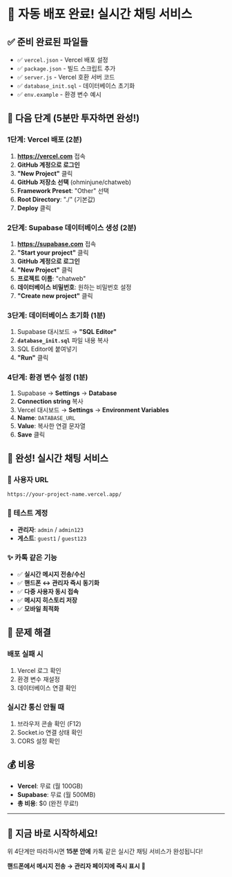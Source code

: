 # 🚀 자동 배포 완료! 실시간 채팅 서비스

## ✅ 준비 완료된 파일들
- ✅ `vercel.json` - Vercel 배포 설정
- ✅ `package.json` - 빌드 스크립트 추가
- ✅ `server.js` - Vercel 호환 서버 코드
- ✅ `database_init.sql` - 데이터베이스 초기화
- ✅ `env.example` - 환경 변수 예시

## 🎯 다음 단계 (5분만 투자하면 완성!)

### 1단계: Vercel 배포 (2분)
1. **https://vercel.com** 접속
2. **GitHub 계정으로 로그인**
3. **"New Project"** 클릭
4. **GitHub 저장소 선택** (ohminjune/chatweb)
5. **Framework Preset**: "Other" 선택
6. **Root Directory**: "./" (기본값)
7. **Deploy** 클릭

### 2단계: Supabase 데이터베이스 생성 (2분)
1. **https://supabase.com** 접속
2. **"Start your project"** 클릭
3. **GitHub 계정으로 로그인**
4. **"New Project"** 클릭
5. **프로젝트 이름**: "chatweb"
6. **데이터베이스 비밀번호**: 원하는 비밀번호 설정
7. **"Create new project"** 클릭

### 3단계: 데이터베이스 초기화 (1분)
1. Supabase 대시보드 → **"SQL Editor"**
2. **`database_init.sql`** 파일 내용 복사
3. SQL Editor에 붙여넣기
4. **"Run"** 클릭

### 4단계: 환경 변수 설정 (1분)
1. Supabase → **Settings** → **Database**
2. **Connection string** 복사
3. Vercel 대시보드 → **Settings** → **Environment Variables**
4. **Name**: `DATABASE_URL`
5. **Value**: 복사한 연결 문자열
6. **Save** 클릭

## 🎉 완성! 실시간 채팅 서비스

### 📱 사용자 URL
```
https://your-project-name.vercel.app/
```

### 🔑 테스트 계정
- **관리자**: `admin` / `admin123`
- **게스트**: `guest1` / `guest123`

### ✨ 카톡 같은 기능
- ✅ **실시간 메시지 전송/수신**
- ✅ **핸드폰 ↔ 관리자 즉시 동기화**
- ✅ **다중 사용자 동시 접속**
- ✅ **메시지 히스토리 저장**
- ✅ **모바일 최적화**

## 🚨 문제 해결

### 배포 실패 시
1. Vercel 로그 확인
2. 환경 변수 재설정
3. 데이터베이스 연결 확인

### 실시간 통신 안될 때
1. 브라우저 콘솔 확인 (F12)
2. Socket.io 연결 상태 확인
3. CORS 설정 확인

## 💰 비용
- **Vercel**: 무료 (월 100GB)
- **Supabase**: 무료 (월 500MB)
- **총 비용**: $0 (완전 무료!)

---

## 🎯 지금 바로 시작하세요!

위 4단계만 따라하시면 **15분 안에** 카톡 같은 실시간 채팅 서비스가 완성됩니다!

**핸드폰에서 메시지 전송 → 관리자 페이지에 즉시 표시** 🚀
